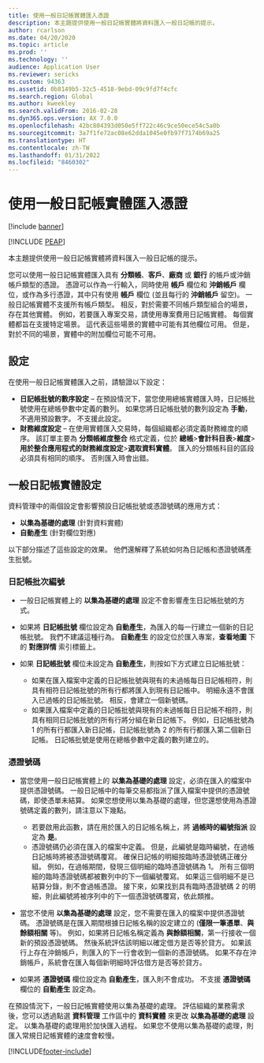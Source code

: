 ```yaml
---
title: 使用一般日記帳實體匯入憑證
description: 本主題提供使用一般日記帳實體將資料匯入一般日記帳的提示。
author: rcarlson
ms.date: 04/20/2020
ms.topic: article
ms.prod: ''
ms.technology: ''
audience: Application User
ms.reviewer: sericks
ms.custom: 94363
ms.assetid: 0b8149b5-32c5-4518-9ebd-09c9fd7f4cfc
ms.search.region: Global
ms.author: kweekley
ms.search.validFrom: 2016-02-28
ms.dyn365.ops.version: AX 7.0.0
ms.openlocfilehash: 42bc804393d050e5ff722c46c9ce50ece54c5a0b
ms.sourcegitcommit: 3a7f1fe72ac08e62dda1045e0fb97f7174b69a25
ms.translationtype: HT
ms.contentlocale: zh-TW
ms.lasthandoff: 01/31/2022
ms.locfileid: "8460302"
---
```

# <a name="importing-vouchers-by-using-the-general-journal-entity"></a>使用一般日記帳實體匯入憑證

[!include [banner](../includes/banner.md)]


[!INCLUDE [PEAP](../../../includes/peap-1.md)]

本主題提供使用一般日記帳實體將資料匯入一般日記帳的提示。

您可以使用一般日記帳實體匯入具有 **分類帳**、**客戶**、**廠商** 或 **銀行** 的帳戶或沖銷帳戶類型的憑證。 憑證可以作為一行輸入，同時使用 **帳戶** 欄位和 **沖銷帳戶** 欄位，或作為多行憑證，其中只有使用 **帳戶** 欄位 (並且每行的 **沖銷帳戶** 留空)。 一般日記帳實體不支援所有帳戶類型。 相反，對於需要不同帳戶類型組合的場景，存在其他實體。 例如，若要匯入專案交易，請使用專案費用日記帳實體。 每個實體都旨在支援特定場景。 這代表這些場景的實體中可能有其他欄位可用。 但是，對於不同的場景，實體中的附加欄位可能不可用。

## <a name="setup"></a>設定
在使用一般日記帳實體匯入之前，請驗證以下設定：

- **日記帳批號的數序設定** – 在預設情況下，當您使用總帳實體匯入時，日記帳批號使用在總帳參數中定義的數列。 如果您將日記帳批號的數列設定為 **手動**，不適用預設數字。 不支援此設定。
- **財務維度設定** – 在使用實體匯入交易時，每個組織都必須定義財務維度的順序。 該訂單主要為 **分類帳維度整合** 格式定義，位於 **總帳**&gt;**會計科目表**&gt;**維度**&gt;**用於整合應用程式的財務維度設定**&gt;**選取資料實體**。 匯入的分類帳科目的區段必須具有相同的順序。 否則匯入時會出錯。

## <a name="general-journal-entity-setup"></a>一般日記帳實體設定
資料管理中的兩個設定會影響預設日記帳批號或憑證號碼的應用方式：

- **以集為基礎的處理** (針對資料實體)
- **自動產生** (針對欄位對應)

以下部分描述了這些設定的效果。 他們還解釋了系統如何為日記帳和憑證號碼產生批號。

### <a name="journal-batch-number"></a>日記帳批次編號

- 一般日記帳實體上的 **以集為基礎的處理** 設定不會影響產生日記帳批號的方式。
- 如果將 **日記帳批號** 欄位設定為 **自動產生**，為匯入的每一行建立一個新的日記帳批號。 我們不建議這種行為。 **自動產生** 的設定位於匯入專案，**查看地圖** 下的 **對應詳情** 索引標籤上。
- 如果 **日記帳批號** 欄位未設定為 **自動產生**，則按如下方式建立日記帳批號：

    - 如果在匯入檔案中定義的日記帳批號與現有的未過帳每日日記帳相符，則具有相符日記帳批號的所有行都將匯入到現有日記帳中。 明細永遠不會匯入已過帳的日記帳批號。 相反，會建立一個新號碼。
    - 如果匯入檔案中定義的日記帳批號與現有的未過帳每日日記帳不相符，則具有相同日記帳批號的所有行將分組在新日記帳下。 例如，日記帳批號為 1 的所有行都匯入新日記帳，日記帳批號為 2 的所有行都匯入第二個新日記帳。 日記帳批號是使用在總帳參數中定義的數列建立的。

### <a name="voucher-number"></a>憑證號碼

- 當您使用一般日記帳實體上的 **以集為基礎的處理** 設定，必須在匯入的檔案中提供憑證號碼。 一般日記帳中的每筆交易都指派了匯入檔案中提供的憑證號碼，即使憑單未結算。 如果您想使用以集為基礎的處理，但您還想使用為憑證號碼定義的數列，請注意以下幾點。

    - 若要啟用此函數，請在用於匯入的日記帳名稱上，將 **過帳時的編號指派** 設定為 **是**。
    - 憑證號碼仍必須在匯入的檔案中定義。 但是，此編號是臨時編號，在過帳日記帳時將被憑證號碼覆寫。 確保日記帳的明細按臨時憑證號碼正確分組。 例如，在過帳期間，發現三個明細的臨時憑證號碼為 1。 所有三個明細的臨時憑證號碼都被數列中的下一個編號覆寫。 如果這三個明細不是已結算分錄，則不會過帳憑證。 接下來，如果找到具有臨時憑證號碼 2 的明細，則此編號將被序列中的下一個憑證號碼覆寫，依此類推。

- 當您不使用 **以集為基礎的處理** 設定，您不需要在匯入的檔案中提供憑證號碼。 憑證號碼是在匯入期間根據日記帳名稱的設定建立的 (**僅限一筆憑單**、**與餘額相關** 等)。 例如，如果將日記帳名稱定義為 **與餘額相關**，第一行接收一個新的預設憑證號碼。 然後系統評估該明細以確定借方是否等於貸方。 如果該行上存在沖銷帳戶，則匯入的下一行會收到一個新的憑證號碼。 如果不存在沖銷帳戶，系統會在匯入每個新明細時評估借方是否等於貸方。
- 如果將 **憑證號碼** 欄位設定為 **自動產生**，匯入則不會成功。 不支援 **憑證號碼** 欄位的 **自動產生** 設定為。

在預設情況下，一般日記帳實體使用以集為基礎的處理。 評估組織的業務需求後，您可以透過點選 **資料管理** 工作區中的 **資料實體** 來更改 **以集為基礎的處理** 設定。 以集為基礎的處理用於加快匯入過程。 如果您不使用以集為基礎的處理，則匯入常規日記帳實體的速度會較慢。


[!INCLUDE[footer-include](../../../includes/footer-banner.md)]
